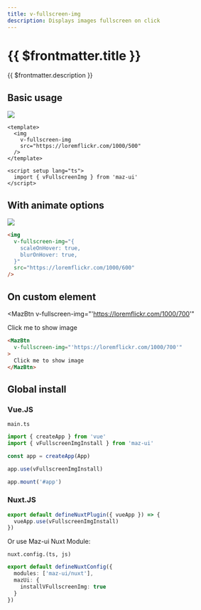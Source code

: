 ```yaml
---
title: v-fullscreen-img
description: Displays images fullscreen on click
---
```



# {{ $frontmatter.title }}

{{ $frontmatter.description }}

## Basic usage

<img
  v-fullscreen-img
  src="https://loremflickr.com/1000/500"
/>

```vue
<template>
  <img
    v-fullscreen-img
    src="https://loremflickr.com/1000/500"
  />
</template>

<script setup lang="ts">
  import { vFullscreenImg } from 'maz-ui'
</script>
```

## With animate options

<img
  v-fullscreen-img="{
    scaleOnHover: true,
    blurOnHover: true,
  }"
  src="https://loremflickr.com/1000/600"
/>

```html
<img
  v-fullscreen-img="{
    scaleOnHover: true,
    blurOnHover: true,
  }"
  src="https://loremflickr.com/1000/600"
/>
```

## On custom element

<MazBtn
  v-fullscreen-img="'https://loremflickr.com/1000/700'"
>
  Click me to show image
</MazBtn>

```html
<MazBtn
  v-fullscreen-img="'https://loremflickr.com/1000/700'"
>
  Click me to show image
</MazBtn>
```

## Global install

### Vue.JS

`main.ts`

```ts
import { createApp } from 'vue'
import { vFullscreenImgInstall } from 'maz-ui'

const app = createApp(App)

app.use(vFullscreenImgInstall)

app.mount('#app')
```

### Nuxt.JS

```ts
export default defineNuxtPlugin({ vueApp }) => {
  vueApp.use(vFullscreenImgInstall)
})
```

Or use Maz-ui Nuxt Module:

`nuxt.config.(ts, js)`

```ts
export default defineNuxtConfig({
  modules: ['maz-ui/nuxt'],
  mazUi: {
    installVFullscreenImg: true
  }
})
```
